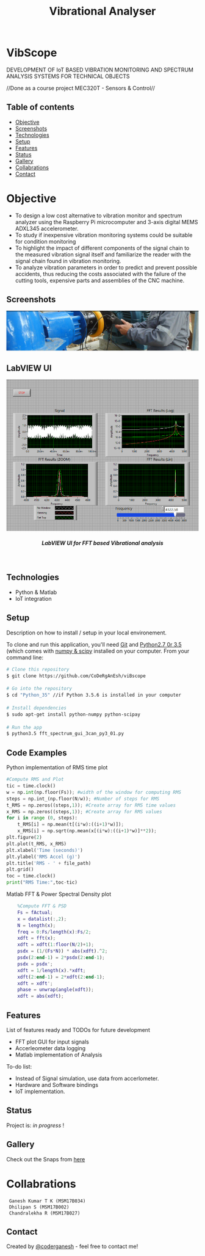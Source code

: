 <h1 align="center"> Vibrational Analyser </h1> <br>
<p align="center">
  <a href="https://github.com/CoDeRgAnEsh/viBscope">
  </a>
</p>


# VibScope
DEVELOPMENT OF IoT BASED VIBRATION MONITORING AND SPECTRUM ANALYSIS SYSTEMS FOR TECHNICAL OBJECTS

//Done as a course project MEC320T - Sensors & Control//


## Table of contents
* [Objective](#objective)
* [Screenshots](#screenshots)
* [Technologies](#technologies)
* [Setup](#setup)
* [Features](#features)
* [Status](#status)
* [Gallery](#gallery)
* [Collabrations](#collabrations)
* [Contact](#contact)

# Objective

* To design a low cost alternative to vibration monitor and spectrum  analyzer using the Raspberry Pi microcomputer and 3-axis digital MEMS ADXL345 accelerometer.
* To study if inexpensive vibration monitoring systems could be suitable for condition monitoring
* To highlight  the  impact  of  different components  of  the  signal  chain  to  the  measured  vibration  signal  itself  and  familiarize the reader with the signal chain found in vibration monitoring. 
* To analyze vibration parameters in order to predict and prevent possible accidents, thus reducing the costs associated with the failure of the cutting tools, expensive parts and assemblies of the CNC machine.

## Screenshots
![Example screenshot](./Resources/vibrationanalyzer-slider.jpg)

## LabVIEW UI
![LabVIEW implementation](./LabVIEW/5.PNG)
<h5 align="center"> LabVIEW UI for FFT based Vibrational analysis </h5> <br>

## Technologies
* Python & Matlab
* IoT integration

## Setup
Description on how to install / setup in your local environement.

To clone and run this application, you'll need [Git](https://git-scm.com) and [Python2.7 0r 3.5](https://www.python.org/) (which comes with [numpy & scipy](https://pypi.org/) installed on your computer. From your command line:

```bash
# Clone this repository
$ git clone https://github.com/CoDeRgAnEsh/viBscope

# Go into the repository
$ cd "Python_35" //if Python 3.5.6 is installed in your computer

# Install dependencies
$ sudo apt-get install python-numpy python-scipay

# Run the app
$ python3.5 fft_spectrum_gui_3can_py3_01.py
```


## Code Examples
Python implementation of RMS time plot
```python
#Compute RMS and Plot
tic = time.clock()
w = np.int(np.floor(Fs)); #width of the window for computing RMS
steps = np.int_(np.floor(N/w)); #Number of steps for RMS
t_RMS = np.zeros((steps,1)); #Create array for RMS time values
x_RMS = np.zeros((steps,1)); #Create array for RMS values
for i in range (0, steps):
	t_RMS[i] = np.mean(t[(i*w):((i+1)*w)]);
	x_RMS[i] = np.sqrt(np.mean(x[(i*w):((i+1)*w)]**2));  
plt.figure(2)  
plt.plot(t_RMS, x_RMS)
plt.xlabel('Time (seconds)')
plt.ylabel('RMS Accel (g)')
plt.title('RMS - ' + file_path)
plt.grid()
toc = time.clock()
print("RMS Time:",toc-tic)
```

Matlab FFT & Power Spectral Density plot

```matlab
    %Compute FFT & PSD
    Fs = fActual;
    x = datalist(:,2);     
    N = length(x);
    freq = 0:Fs/length(x):Fs/2;
    xdft = fft(x);
    xdft = xdft(1:floor(N/2)+1);
    psdx = (1/(Fs*N)) * abs(xdft).^2;
    psdx(2:end-1) = 2*psdx(2:end-1);
    psdx = psdx';
    xdft = 1/length(x).*xdft;
    xdft(2:end-1) = 2*xdft(2:end-1);
    xdft = xdft';
    phase = unwrap(angle(xdft));
    xdft = abs(xdft);
```




## Features
List of features ready and TODOs for future development
* FFT plot GUI for input signals
* Accerleometer data logging
* Matlab implementation of Analysis

To-do list:
* Instead of Signal simulation, use data from accerlometer.
* Hardware and Software bindings
* IoT implementation.

## Status
Project is: _in progress_ !

## Gallery
Check out the Snaps from [here](https://drive.google.com/open?id=1brYf8YWGJxZcrrcRJvZ1mOswZXJb9st3)

# Collabrations

     Ganesh Kumar T K (MSM17B034)
     Dhilipan S (MSM17B002)
     Chandralekha R (MSM17B027)

## Contact
Created by [@coderganesh](https://github.com/CoDeRgAnEsH) - feel free to contact me!
